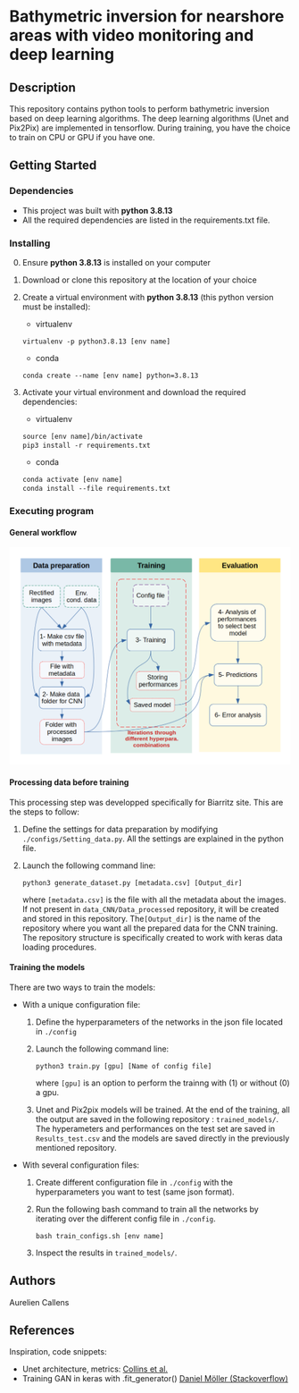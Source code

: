 # Bathymetric inversion for nearshore areas with video monitoring and deep learning


## Description

This repository contains python tools to perform bathymetric inversion based on deep learning algorithms. The deep learning algorithms (Unet and Pix2Pix) are implemented in tensorflow. 
During training, you have the choice to train on CPU or GPU if you have one.

## Getting Started

### Dependencies

* This project was built with **python 3.8.13**
* All the required dependencies are listed in the requirements.txt file.

### Installing

0. Ensure **python 3.8.13** is installed on your computer

1. Download or clone this repository at the location of your choice

2. Create a virtual environment with **python 3.8.13** (this python version must be installed):

    + virtualenv
    
    ```
    virtualenv -p python3.8.13 [env name]
    ```

    + conda 

    ```
    conda create --name [env name] python=3.8.13 
    ```

3. Activate your virtual environment and download the required dependencies:

    + virtualenv
    
    ```
    source [env name]/bin/activate
    pip3 install -r requirements.txt
    ```

    + conda 

    ```
    conda activate [env name]
    conda install --file requirements.txt
    ```

### Executing program

#### General workflow 

![alt text](./notebooks/Images/FCN_workflow.png)

#### Processing data before training 

This processing step was developped specifically for Biarritz site. This are the steps to follow: 

1. Define the settings for data preparation by modifying `./configs/Setting_data.py`. All the settings are explained in the python file. 

2. Launch the following command line: 

    ```
    python3 generate_dataset.py [metadata.csv] [Output_dir]
    ```
    
    where `[metadata.csv]` is the file with all the metadata about the images.
    If not present in `data_CNN/Data_processed` repository, it will be created and stored in this repository.
    The`[Output_dir]` is the name of the repository where you want all the prepared data for the CNN training. 
    The repository structure is specifically created to work with keras data loading procedures.


#### Training the models 

There are two ways to train the models:

* With a unique configuration file: 
    
    1. Define the hyperparameters of the networks in the json file located in  `./config`
    
    2. Launch the following command line: 
    
        ```
        python3 train.py [gpu] [Name of config file]
        ```
        where `[gpu]` is an option to perform the trainng with (1) or without (0) a gpu. 
    
    3. Unet and Pix2pix models will be trained. At the end of the training, all the output are saved in the following repository : `trained_models/`.
    The hyperameters and performances on the test set are saved in `Results_test.csv` and the models are saved directly in the previously mentioned repository.      
     
* With several configuration files:
    1. Create different configuration file in `./config` with the hyperparameters you want to test (same json format). 

    2. Run the following bash command to train all the networks by iterating over the different config file in `./config`.
        
        ```
        bash train_configs.sh [env name]
        ```    
    3. Inspect the results in `trained_models/`.

## Authors

Aurelien Callens

## References

Inspiration, code snippets: 
* Unet architecture, metrics: [Collins et al.](https://github.com/collins-frf/Celerity_Net)
* Training GAN in keras with .fit_generator() [Daniel Möller (Stackoverflow)](https://stackoverflow.com/questions/58785715/training-gan-in-keras-with-fit-generator?noredirect=1&lq=1)